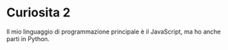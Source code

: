 # Curiosita 2
Il mio linguaggio di programmazione principale è il JavaScript, ma ho anche parti in Python.

